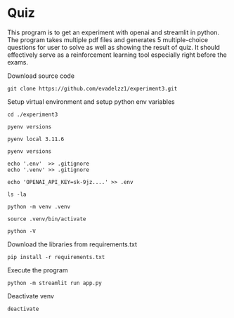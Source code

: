 
# Quiz
This program is to get an experiment with openai and streamlit in python.
The program takes multiple pdf files and generates 5 multiple-choice questions for user to solve as well as showing the result of quiz.
It should effectively serve as a reinforcement learning tool especially right before the exams.

Download source code

    git clone https://github.com/evadelzz1/experiment3.git

Setup virtual environment and setup python env variables

    cd ./experiment3

    pyenv versions

    pyenv local 3.11.6

    pyenv versions

    echo '.env'  >> .gitignore
    echo '.venv' >> .gitignore

    echo 'OPENAI_API_KEY=sk-9jz....' >> .env

    ls -la

    python -m venv .venv

    source .venv/bin/activate

    python -V

Download the libraries from requirements.txt

    pip install -r requirements.txt

Execute the program

    python -m streamlit run app.py

Deactivate venv

    deactivate
